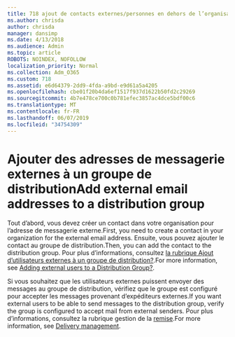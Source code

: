 ```yaml
---
title: 718 ajout de contacts externes/personnes en dehors de l’organisation à une liste de distribution
ms.author: chrisda
author: chrisda
manager: dansimp
ms.date: 4/13/2018
ms.audience: Admin
ms.topic: article
ROBOTS: NOINDEX, NOFOLLOW
localization_priority: Normal
ms.collection: Adm_O365
ms.custom: 718
ms.assetid: e6d64379-2dd9-4fda-a9bd-e9d61a5a4205
ms.openlocfilehash: cbe01f20b4da6ef1517f937d1622b50fd2c29269
ms.sourcegitcommit: 4b7e478ce700c0b781efec3857ac4dce5bdf00c6
ms.translationtype: MT
ms.contentlocale: fr-FR
ms.lasthandoff: 06/07/2019
ms.locfileid: "34754309"
---
```

# <a name="add-external-email-addresses-to-a-distribution-group"></a><span data-ttu-id="16ae1-102">Ajouter des adresses de messagerie externes à un groupe de distribution</span><span class="sxs-lookup"><span data-stu-id="16ae1-102">Add external email addresses to a distribution group</span></span>

<span data-ttu-id="16ae1-103">Tout d’abord, vous devez créer un contact dans votre organisation pour l’adresse de messagerie externe.</span><span class="sxs-lookup"><span data-stu-id="16ae1-103">First, you need to create a contact in your organization for the external email address.</span></span> <span data-ttu-id="16ae1-104">Ensuite, vous pouvez ajouter le contact au groupe de distribution.</span><span class="sxs-lookup"><span data-stu-id="16ae1-104">Then, you can add the contact to the distribution group.</span></span> <span data-ttu-id="16ae1-105">Pour plus d’informations, consultez [la rubrique Ajout d’utilisateurs externes à un groupe de distribution?](https://support.office.com/client/caa0f310-0bb7-48e3-8ad2-cb358b53bbba).</span><span class="sxs-lookup"><span data-stu-id="16ae1-105">For more information, see [Adding external users to a Distribution Group?](https://support.office.com/client/caa0f310-0bb7-48e3-8ad2-cb358b53bbba).</span></span>

<span data-ttu-id="16ae1-106">Si vous souhaitez que les utilisateurs externes puissent envoyer des messages au groupe de distribution, vérifiez que le groupe est configuré pour accepter les messages provenant d’expéditeurs externes.</span><span class="sxs-lookup"><span data-stu-id="16ae1-106">If you want external users to be able to send messages to the distribution group, verify the group is configured to accept mail from external senders.</span></span> <span data-ttu-id="16ae1-107">Pour plus d’informations, consultez la rubrique gestion de la [remise](https://technet.microsoft.com/library/bb124513.aspx#deliverymanagement).</span><span class="sxs-lookup"><span data-stu-id="16ae1-107">For more information, see [Delivery management](https://technet.microsoft.com/library/bb124513.aspx#deliverymanagement).</span></span>
